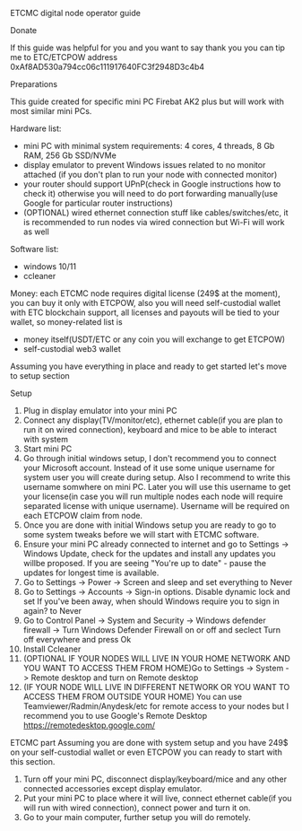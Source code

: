 ETCMC digital node operator guide

Donate

If this guide was helpful for you and you want to say thank you you can tip me to
ETC/ETCPOW address 0xAf8AD530a794cc06c111917640FC3f2948D3c4b4

Preparations

This guide created for specific mini PC Firebat AK2 plus but will work with most similar mini PCs.

Hardware list:
- mini PC with minimal system requirements: 4 cores, 4 threads, 8 Gb RAM, 256 Gb SSD/NVMe
- display emulator to prevent Windows issues related to no monitor attached (if you don't plan to run your node with connected monitor)
- your router should support UPnP(check in Google instructions how to check it) otherwise you will need to do port forwarding manually(use Google for particular router instructions)
- (OPTIONAL) wired ethernet connection stuff like cables/switches/etc, it is recommended to run nodes via wired connection but Wi-Fi will work as well


Software list:
- windows 10/11
- ccleaner

Money:
each ETCMC node requires digital license (249$ at the moment), you can buy it only with ETCPOW, also you will need self-custodial wallet with ETC blockchain support, all licenses and payouts will be tied to your wallet, so money-related list is
- money itself(USDT/ETC or any coin you will exchange to get ETCPOW)
- self-custodial web3 wallet


Assuming you have everything in place and ready to get started let's move to setup section

Setup
1. Plug in display emulator into your mini PC
2. Connect any display(TV/monitor/etc), ethernet cable(if you are plan to run it on wired connection), keyboard and mice to be able to interact with system
3. Start mini PC
4. Go through initial windows setup, I don't recommend you to connect your Microsoft account. Instead of it use some unique username for system user you will create during setup. Also I recommend to write this username somwhere on mini PC. Later you will use this username to get your license(in case you will run multiple nodes each node will require separated license with unique username). Username will be required on each ETCPOW claim from node.
5. Once you are done with initial Windows setup you are ready to go to some system tweaks before we will start with ETCMC software.
6. Ensure your mini PC already connected to internet and go to Settings -> Windows Update, check for the updates and install any updates you willbe proposed. If you are seeing "You're up to date" - pause the updates for longest time is available.
7. Go to Settings -> Power -> Screen and sleep and set everything to Never
8. Go to Settings -> Accounts -> Sign-in options. Disable dynamic lock and set If you've been away, when should Windows require you to sign in again? to Never
9. Go to Control Panel -> System and Security -> Windows defender firewall -> Turn Windows Defender Firewall on or off and seclect Turn off everywhere and press Ok
10. Install Ccleaner
11. (OPTIONAL IF YOUR NODES WILL LIVE IN YOUR HOME NETWORK AND YOU WANT TO ACCESS THEM FROM HOME)Go to Settings -> System -> Remote desktop and turn on Remote desktop
12. (IF YOUR NODE WILL LIVE IN DIFFERENT NETWORK OR YOU WANT TO ACCESS THEM FROM OUTSIDE YOUR HOME) You can use Teamviewer/Radmin/Anydesk/etc for remote access to your nodes but I recommend you to use Google's Remote Desktop https://remotedesktop.google.com/

ETCMC part
Assuming you are done with system setup and you have 249$ on your self-custodial wallet or even ETCPOW you can ready to start with this section.
1. Turn off your mini PC, disconnect display/keyboard/mice and any other connected accessories except display emulator.
2. Put your mini PC to place where it will live, connect ethernet cable(if you will run with wired connection), connect power and turn it on.
3. Go to your main computer, further setup you will do remotely.

